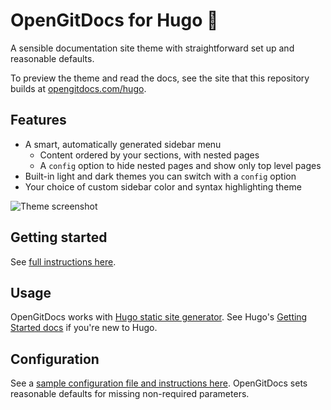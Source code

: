 # OpenGitDocs for Hugo 🚀

A sensible documentation site theme with straightforward set up and reasonable defaults.

To preview the theme and read the docs, see the site that this repository builds at [opengitdocs.com/hugo](https://opengitdocs.com/hugo).

## Features

- A smart, automatically generated sidebar menu
  - Content ordered by your sections, with nested pages
  - A `config` option to hide nested pages and show only top level pages
- Built-in light and dark themes you can switch with a `config` option
- Your choice of custom sidebar color and syntax highlighting theme

![Theme screenshot](/images/screenshot.png)

## Getting started

See [full instructions here](https://opengitdocs.com/hugo/use-with-hugo/start/).

## Usage

OpenGitDocs works with [Hugo static site generator](https://gohugo.io/). See Hugo's [Getting Started docs](https://gohugo.io/getting-started/) if you're new to Hugo.

## Configuration

See a [sample configuration file and instructions here](https://opengitdocs.com/hugo/use-with-hugo/configure/). OpenGitDocs sets reasonable defaults for missing non-required parameters.
